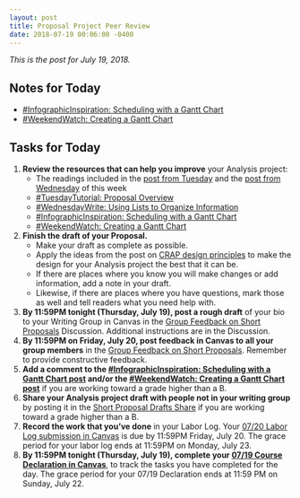 ```yaml
---
layout: post
title: Proposal Project Peer Review
date: 2018-07-19 00:06:00 -0400
---
```

<p><em>This is the post for July 19, 2018.</em></p>
<h2 id="readings">Notes for Today</h2>
<ul>
<li><a href="https://tracigardner.github.io/GanttChartInfo/" target="_blank">#InfographicInspiration: Scheduling with a Gantt Chart</a></li><li><a href="https://tracigardner.github.io/GanttVideo/" target="_blank">#WeekendWatch: Creating a Gantt Chart</a></li></ul>
<h2 id="tasks">Tasks for Today</h2>
<ol class="listDS">
<li><strong>Review the resources that can help you improve</strong> your Analysis project:<ul class="null">
<li>The readings included in the <a href="https://tracigardner.github.io/FinalThreeMajorProjects/#readings" target="_blank">post from Tuesday</a> and the <a href="https://tracigardner.github.io/OrganizingYourProposal/#readings" target="_blank">post from Wednesday</a> of this week</li>
<li><a href="https://tracigardner.github.io/ProposalOverviewTutorial/" target="_blank">#TuesdayTutorial: Proposal Overview</a></li>
<li><a href="https://tracigardner.github.io/UsingLists/" target="_blank">#WednesdayWrite: Using Lists to Organize Information</a></li>
<li><a href="https://tracigardner.github.io/GanttChartInfo/" target="_blank">#InfographicInspiration: Scheduling with a Gantt Chart</a></li>
<li><a href="https://tracigardner.github.io/GanttVideo/" target="_blank">#WeekendWatch: Creating a Gantt Chart</a></li>
</ul></li>
<li><strong>Finish the draft of your Proposal.</strong>
  <ul>
  <li>Make your draft as complete as possible. </li>
  <li>Apply the ideas from the post on <a href="http://tracigardner.github.io/CRAPdesign/" title="#InfographicInspiration: Put CRAP in Your Document Design">CRAP design principles</a> to make the design for your Analysis project the best that it can be.</li>
  <li>If there are places where you know you will make changes or add information, add a note in your draft. </li>
  <li>Likewise, if there are places where you have questions, mark those as well and tell readers what you need help with.</li>
  </ul></li>
<li><strong>By 11:59PM tonight (Thursday, July 19), post a rough draft</strong> of your bio to your Writing Group in Canvas in the <a href="https://canvas.vt.edu/courses/70739/discussion_topics/362562" target="_parent">Group Feedback on Short Proposals</a> Discussion. Additional instructions are in the Discussion.</li>
<li><strong>By 11:59PM on Friday, July 20, post feedback in Canvas to all your group members</strong> in the <a href="https://canvas.vt.edu/courses/70739/discussion_topics/362562" target="_parent">Group Feedback on Short Proposals</a>. Remember to provide constructive feedback.</li>
<li><strong>Add a comment to the <a href="https://tracigardner.github.io/GanttChartInfo/" target="_blank">#InfographicInspiration: Scheduling with a Gantt Chart post</a> and/or the <a href="https://tracigardner.github.io/GanttVideo/" target="_blank">#WeekendWatch: Creating a Gantt Chart post</a></strong> if you are working toward a grade higher than a B.</li>
<li><strong>Share your Analysis project draft with people not in your writing group</strong> by posting it in the <a href="https://canvas.vt.edu/courses/70739/discussion_topics/362561" target="_parent">Short Proposal Drafts Share</a> if you are working toward a grade higher than a B.</li>
<li><strong>Record the work that you&rsquo;ve done</strong> in your Labor Log. Your <a href="https://canvas.vt.edu/courses/70739/assignments/444291" target="_parent">07/20 Labor Log submission  in Canvas</a> is due by 11:59PM Friday, July 20. The grace period for your labor log ends at 11:59PM on Monday, July 23.</li>
<li><strong>By 11:59PM tonight (Thursday, July 19), complete your <a href="https://canvas.vt.edu/courses/70739/quizzes/111479" target="_parent">07/19 Course Declaration in Canvas</a></strong>, to track the tasks you have completed for the day. The grace period for your 07/19 Declaration ends at 11:59 PM on Sunday, July 22.</li></ol>
